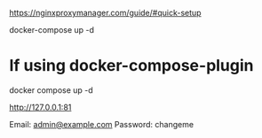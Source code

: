 https://nginxproxymanager.com/guide/#quick-setup

docker-compose up -d

# If using docker-compose-plugin
docker compose up -d


http://127.0.0.1:81


Email:    admin@example.com
Password: changeme